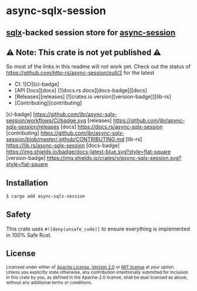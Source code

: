 # async-sqlx-session
## [sqlx](https://github.com/launchbadge/sqlx)-backed session store for [async-session](https://github.com/http-rs/async-session)

## ⚠️ Note: This crate is not yet published ⚠️
So most of the links in this readme will not work yet. Check out the
status of https://github.com/http-rs/async-session/pull/2 for the
latest

* CI: ![CI][ci-badge]
* [API Docs][docs] [![docs.rs docs][docs-badge]][docs]
* [Releases][releases] [![crates.io version][version-badge]][lib-rs]
* [Contributing][contributing]

[ci-badge] https://github.com/jbr/async-sqlx-session/workflows/CI/badge.svg
[releases] https://github.com/jbr/async-sqlx-session/releases
[docs] https://docs.rs/async-sqlx-session
[contributing] https://github.com/jbr/async-sqlx-session/blob/master/.github/CONTRIBUTING.md
[lib-rs] https://lib.rs/async-sqlx-session
[docs-badge] https://img.shields.io/badge/docs-latest-blue.svg?style=flat-square
[version-badge] https://img.shields.io/crates/v/async-sqlx-session.svg?style=flat-square

## Installation
```sh
$ cargo add async-sqlx-session
```

## Safety
This crate uses ``#![deny(unsafe_code)]`` to ensure everything is implemented in
100% Safe Rust.

## License

<sup>
Licensed under either of <a href="LICENSE-APACHE">Apache License, Version
2.0</a> or <a href="LICENSE-MIT">MIT license</a> at your option.
</sup>

<br/>

<sub>
Unless you explicitly state otherwise, any contribution intentionally submitted
for inclusion in this crate by you, as defined in the Apache-2.0 license, shall
be dual licensed as above, without any additional terms or conditions.
</sub>
